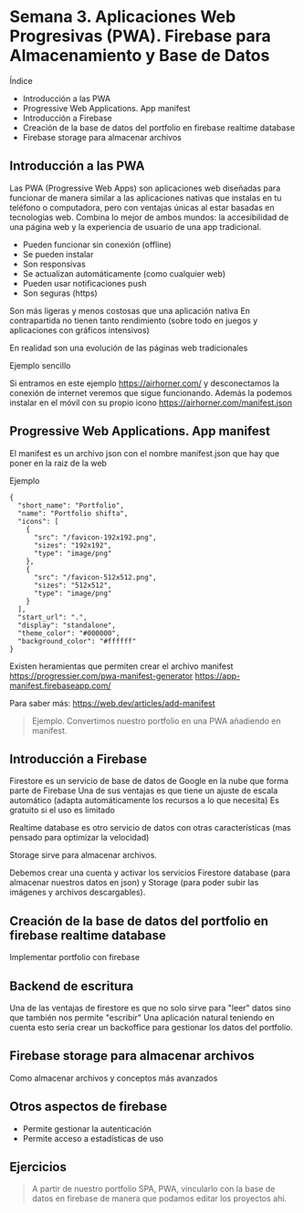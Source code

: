 # Semana 3. Aplicaciones Web Progresivas (PWA). Firebase para Almacenamiento y Base de Datos

Índice

- Introducción a las PWA
- Progressive Web Applications. App manifest 
- Introducción a Firebase
- Creación de la base de datos del portfolio en firebase realtime database
- Firebase storage para almacenar archivos

## Introducción a las PWA

Las PWA (Progressive Web Apps) son aplicaciones web diseñadas para funcionar de manera similar a las aplicaciones nativas que instalas en tu teléfono o computadora, pero con ventajas únicas al estar basadas en tecnologías web. Combina lo mejor de ambos mundos: la accesibilidad de una página web y la experiencia de usuario de una app tradicional.

- Pueden funcionar sin conexión (offline)
- Se pueden instalar 
- Son responsivas
- Se actualizan automáticamente (como cualquier web)
- Pueden usar notificaciones push 
- Son seguras (https)  

Son más ligeras y menos costosas que una aplicación nativa
En contrapartida no tienen tanto rendimiento (sobre todo en juegos y aplicaciones con gráficos intensivos)

En realidad son una evolución de las páginas web tradicionales 


Ejemplo sencillo 

Si entramos en este ejemplo
https://airhorner.com/
y desconectamos la conexión de internet veremos que sigue funcionando.
Además la podemos instalar en el móvil con su propio icono
https://airhorner.com/manifest.json


## Progressive Web Applications. App manifest 

El manifest es un archivo json con el nombre manifest.json que hay que poner en la raiz de la web

Ejemplo

```
{
  "short_name": "Portfolio",
  "name": "Portfolio shifta",
  "icons": [
    {
      "src": "/favicon-192x192.png",
      "sizes": "192x192",
      "type": "image/png"
    },
    {
      "src": "/favicon-512x512.png",
      "sizes": "512x512",
      "type": "image/png"
    }
  ],
  "start_url": ".",
  "display": "standalone",
  "theme_color": "#000000",
  "background_color": "#ffffff"
}
```

Existen heramientas que permiten crear el archivo manifest 
https://progressier.com/pwa-manifest-generator
https://app-manifest.firebaseapp.com/

Para saber más:
https://web.dev/articles/add-manifest


> Ejemplo. Convertimos nuestro portfolio en una PWA añadiendo en manifest.

## Introducción a Firebase

Firestore es un servicio de base de datos de Google en la nube que forma parte de Firebase 
Una de sus ventajas es que tiene un ajuste de escala automático (adapta automáticamente los recursos a lo que necesita)
Es gratuito si el uso es limitado

Realtime database es otro servicio de datos con otras características (mas pensado para optimizar la velocidad)

Storage sirve para almacenar archivos. 

Debemos crear una cuenta y activar los servicios Firestore database (para almacenar nuestros datos en json) y Storage (para poder subir las imágenes y archivos descargables).



## Creación de la base de datos del portfolio en firebase realtime database


Implementar portfolio con firebase 

## Backend de escritura 

Una de las ventajas de firestore es que no solo sirve para "leer" datos sino que también nos permite "escribir"
Una aplicación natural teniendo en cuenta esto seria crear un backoffice para gestionar los datos del portfolio.

## Firebase storage para almacenar archivos

Como almacenar archivos y conceptos más avanzados 

## Otros aspectos de firebase

- Permite gestionar la autenticación
- Permite acceso a estadísticas de uso

## Ejercicios

> A partir de nuestro portfolio SPA, PWA, vincularlo con la base de datos en firebase de manera que podamos editar los proyectos ahi.

